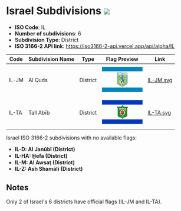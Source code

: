# Israel Subdivisions ![](https://flagcdn.com/h40/il.png)

- **ISO Code**: IL
- **Number of subdivisions**: 6
- **Subdivision Type**: District
- **ISO 3166-2 API link**: https://iso3166-2-api.vercel.app/api/alpha/IL

| Code  | Subdivision Name         | Type | Flag Preview | Link |
|-------|--------------------------|--------------| -------------- |----------|
| IL-JM | Al Quds | District | <img src='https://raw.githubusercontent.com/amckenna41/iso3166-flags/main/iso3166-2-flags/IL/IL-JM.svg' height='80'> | [IL-JM.svg](https://github.com/amckenna41/iso3166-flags/blob/main/iso3166-2-flags/IL/IL-JM.svg) |
| IL-TA | Tall Abīb | District | <img src='https://raw.githubusercontent.com/amckenna41/iso3166-flags/main/iso3166-2-flags/IL/IL-TA.svg' height='80'> | [IL-TA.svg](https://github.com/amckenna41/iso3166-flags/blob/main/iso3166-2-flags/IL/IL-TA.svg) |

Israel ISO 3166-2 subdivisions with no available flags:

* **IL-D: Al Janūbī (District)**
* **IL-HA: H̱efa (District)**
* **IL-M: Al Awsaţ (District)**
* **IL-Z: Ash Shamālī (District)**

## Notes
Only 2 of Israel's 6 districts have official flags (IL-JM and IL-TA).